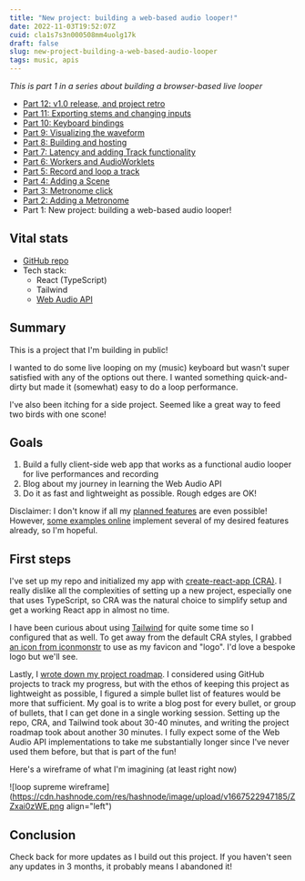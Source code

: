 ```yaml
---
title: "New project: building a web-based audio looper!"
date: 2022-11-03T19:52:07Z
cuid: cla1s7s3n000508mm4uolg17k
draft: false
slug: new-project-building-a-web-based-audio-looper
tags: music, apis
---
```


_This is part 1 in a series about building a browser-based live looper_

- [Part 12: v1.0 release, and project retro](https://ericyd.hashnode.dev/loop-supreme-part-12-v10-release-and-project-retro)
- [Part 11: Exporting stems and changing inputs](https://ericyd.hashnode.dev/loop-supreme-part-11-exporting-stems-and-changing-inputs)
- [Part 10: Keyboard bindings](https://ericyd.hashnode.dev/loop-supreme-part-10-keyboard-bindings)
- [Part 9: Visualizing the waveform](https://ericyd.hashnode.dev/loop-supreme-part-9-visualizing-the-waveform)
- [Part 8: Building and hosting](https://ericyd.hashnode.dev/loop-supreme-part-8-building-and-hosting)
- [Part 7: Latency and adding Track functionality](https://ericyd.hashnode.dev/loop-supreme-part-7-latency-and-adding-track-functionality)
- [Part 6: Workers and AudioWorklets](https://ericyd.hashnode.dev/loop-supreme-part-6-workers-and-audioworklets)
- [Part 5: Record and loop a track](https://ericyd.hashnode.dev/loop-supreme-part-5-record-and-loop-a-track)
- [Part 4: Adding a Scene](https://ericyd.hashnode.dev/loop-supreme-part-4-adding-a-scene)
- [Part 3: Metronome click](https://ericyd.hashnode.dev/loop-supreme-part-3-metronome-click)
- [Part 2: Adding a Metronome](https://ericyd.hashnode.dev/loop-supreme-part-2-adding-a-metronome)
- Part 1: New project: building a web-based audio looper!

## Vital stats

- [GitHub repo](https://github.com/ericyd/loop-supreme)
- Tech stack:
  - React (TypeScript)
  - Tailwind
  - [Web Audio API](https://developer.mozilla.org/en-US/docs/Web/API/Web_Audio_API)

## Summary

This is a project that I'm building in public!

I wanted to do some live looping on my (music) keyboard but wasn't super satisfied with any of the options out there. I wanted something quick-and-dirty but made it (somewhat) easy to do a loop performance.

I've also been itching for a side project. Seemed like a great way to feed two birds with one scone!

## Goals

1. Build a fully client-side web app that works as a functional audio looper for live performances and recording
2. Blog about my journey in learning the Web Audio API
3. Do it as fast and lightweight as possible. Rough edges are OK!

Disclaimer: I don't know if all my [planned features](https://github.com/ericyd/loop-supreme/blob/41d5b5849196c7b8b2c629664cf4e5f8fb8eb11c/roadmap.md) are even possible! However, [some examples online](https://github.com/pkalogiros/AudioMass/) implement several of my desired features already, so I'm hopeful.

## First steps

I've set up my repo and initialized my app with [create-react-app (CRA)](https://create-react-app.dev/docs/getting-started). I really dislike all the complexities of setting up a new project, especially one that uses TypeScript, so CRA was the natural choice to simplify setup and get a working React app in almost no time.

I have been curious about using [Tailwind](https://tailwindcss.com/docs/guides/create-react-app) for quite some time so I configured that as well. To get away from the default CRA styles, I grabbed [an icon from iconmonstr](https://iconmonstr.com/refresh-2-svg/) to use as my favicon and "logo". I'd love a bespoke logo but we'll see.

Lastly, I [wrote down my project roadmap](https://github.com/ericyd/loop-supreme/blob/41d5b5849196c7b8b2c629664cf4e5f8fb8eb11c/roadmap.md). I considered using GitHub projects to track my progress, but with the ethos of keeping this project as lightweight as possible, I figured a simple bullet list of features would be more that sufficient. My goal is to write a blog post for every bullet, or group of bullets, that I can get done in a single working session. Setting up the repo, CRA, and Tailwind took about 30-40 minutes, and writing the project roadmap took about another 30 minutes. I fully expect some of the Web Audio API implementations to take me substantially longer since I've never used them before, but that is part of the fun!

Here's a wireframe of what I'm imagining (at least right now)

![loop supreme wireframe](https://cdn.hashnode.com/res/hashnode/image/upload/v1667522947185/ZZxai0zWE.png align="left")

## Conclusion

Check back for more updates as I build out this project. If you haven't seen any updates in 3 months, it probably means I abandoned it!
